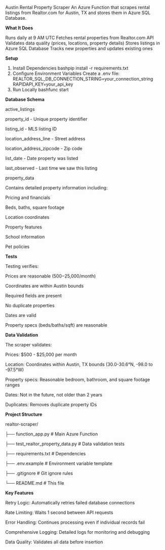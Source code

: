Austin Rental Property Scraper
An Azure Function that scrapes rental listings from Realtor.com for Austin, TX and stores them in Azure SQL Database.

**What It Does**

Runs daily at 9 AM UTC
Fetches rental properties from Realtor.com API
Validates data quality (prices, locations, property details)
Stores listings in Azure SQL Database
Tracks new properties and updates existing ones

**Setup**
1. Install Dependencies
bashpip install -r requirements.txt
2. Configure Environment Variables
Create a .env file:
REALTOR_SQL_DB_CONNECTION_STRING=your_connection_string
RAPIDAPI_KEY=your_api_key
3. Run Locally
bashfunc start

**Database Schema**

active_listings

property_id - Unique property identifier

listing_id - MLS listing ID

location_address_line - Street address

location_address_zipcode - Zip code

list_date - Date property was listed

last_observed - Last time we saw this listing

property_data

Contains detailed property information including:

Pricing and financials

Beds, baths, square footage

Location coordinates

Property features

School information

Pet policies

**Tests**

Testing verifies:

Prices are reasonable ($500-$25,000/month)

Coordinates are within Austin bounds

Required fields are present

No duplicate properties

Dates are valid

Property specs (beds/baths/sqft) are reasonable

**Data Validation**

The scraper validates:

Prices: $500 - $25,000 per month

Location: Coordinates within Austin, TX bounds (30.0-30.6°N, -98.0 to -97.5°W)

Property specs: Reasonable bedroom, bathroom, and square footage ranges

Dates: Not in the future, not older than 2 years

Duplicates: Removes duplicate property IDs

**Project Structure**

realtor-scraper/

├── function_app.py                    # Main Azure Function

├── test_realtor_property_data.py      # Data validation tests

├── requirements.txt                   # Dependencies

├── .env.example                       # Environment variable template

├── .gitignore                         # Git ignore rules

└── README.md                          # This file

**Key Features**

Retry Logic: Automatically retries failed database connections

Rate Limiting: Waits 1 second between API requests

Error Handling: Continues processing even if individual records fail

Comprehensive Logging: Detailed logs for monitoring and debugging

Data Quality: Validates all data before insertion
